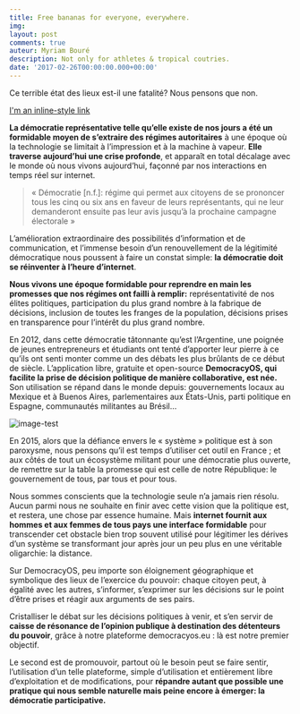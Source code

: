 ```yaml
---
title: Free bananas for everyone, everywhere.
img: 
layout: post
comments: true
auteur: Myriam Bouré
description: Not only for athletes & tropical coutries.
date: '2017-02-26T00:00:00.000+00:00'
---
```




Ce terrible état des lieux est-il une fatalité? Nous pensons que non.

[I'm an inline-style link](https://www.google.com)

**La démocratie représentative telle qu’elle existe de nos jours a été un formidable moyen de s’extraire des régimes autoritaires** à une époque où la technologie se limitait à l’impression et à la machine à vapeur.
**Elle traverse aujourd’hui une crise profonde**, et apparaît en total décalage avec le monde où nous vivons aujourd’hui, façonné par nos interactions en temps réel sur internet.

> « Démocratie [n.f.]: régime qui permet aux citoyens de se prononcer tous les cinq ou six ans en faveur de leurs représentants, qui ne leur demanderont ensuite pas leur avis jusqu’à la prochaine campagne électorale »

L’amélioration extraordinaire des possibilités d’information et de communication, et l’immense besoin d’un renouvellement de la légitimité démocratique nous poussent à faire un constat simple: **la démocratie doit se réinventer à l’heure d’internet**.

**Nous vivons une époque formidable pour reprendre en main les promesses que nos régimes ont failli à remplir:** représentativité de nos élites politiques, participation du plus grand nombre à la fabrique de décisions, inclusion de toutes les franges de la population, décisions prises en transparence pour l’intérêt du plus grand nombre.

En 2012, dans cette démocratie tâtonnante qu’est l’Argentine, une poignée de jeunes entrepreneurs et étudiants ont tenté d’apporter leur pierre à ce qu’ils ont senti monter comme un des débats les plus brûlants de ce début de siècle. L’application libre, gratuite et open-source **DemocracyOS, qui facilite la prise de décision politique de manière collaborative, est née.** Son utilisation se répand dans le monde depuis: gouvernements locaux au Mexique et à Buenos Aires, parlementaires aux États-Unis, parti politique en Espagne, communautés militantes au Brésil…

![image-test]({{site.baseurl}}/img/header-bg2.jpg)

En 2015, alors que la défiance envers le « système » politique est à son paroxysme, nous pensons qu’il est temps d’utiliser cet outil en France ; et aux côtés de tout un écosystème militant pour une démocratie plus ouverte, de remettre sur la table la promesse qui est celle de notre République: le gouvernement de tous, par tous et pour tous.

Nous sommes conscients que la technologie seule n’a jamais rien résolu. Aucun parmi nous ne souhaite en finir avec cette vision que la politique est, et restera, une chose par essence humaine. Mais **internet fournit aux hommes et aux femmes de tous pays une interface formidable** pour transcender cet obstacle bien trop souvent utilisé pour légitimer les dérives d’un système se transformant jour après jour un peu plus en une véritable oligarchie: la distance.

Sur DemocracyOS, peu importe son éloignement géographique et symbolique des lieux de l’exercice du pouvoir: chaque citoyen peut, à égalité avec les autres, s’informer, s’exprimer sur les décisions sur le point d’être prises et réagir aux arguments de ses pairs.

Cristalliser le débat sur les décisions politiques à venir, et s’en servir de **caisse de résonance de l’opinion publique à destination des détenteurs du pouvoir**, grâce à notre plateforme democracyos.eu : là est notre premier objectif.

Le second est de promouvoir, partout où le besoin peut se faire sentir, l’utilisation d’un telle plateforme, simple d’utilisation et entièrement libre d’exploitation et de modifications, pour **répandre autant que possible une pratique qui nous semble naturelle mais peine encore à émerger: la démocratie participative.**
